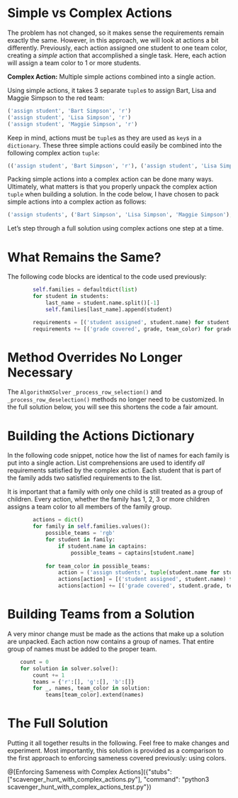 # Simple vs Complex Actions

The problem has not changed, so it makes sense the requirements remain exactly the same. However, in this approach, we will look at actions a bit differently. Previously, each action assigned one student to one team color, creating a _simple_ action that accomplished a single task. Here, each action will assign a team color to 1 or more students.

__Complex Action:__ Multiple simple actions combined into a single action.

Using simple actions, it takes 3 separate `tuple`s to assign Bart, Lisa and Maggie Simpson to the red team:

```python
('assign student', 'Bart Simpson', 'r')
('assign student', 'Lisa Simpson', 'r')
('assign student', 'Maggie Simpson', 'r')
```

Keep in mind, actions must be `tuple`s as they are used as `key`s in a `dictionary`. These three simple actions could easily be combined into the following complex action `tuple`:

```python
(('assign student', 'Bart Simpson', 'r'), ('assign student', 'Lisa Simpson', 'r'), ('assign student', 'Maggie Simpson', 'r'))
```

Packing simple actions into a complex action can be done many ways. Ultimately, what matters is that you properly unpack the complex action `tuple` when building a solution. In the code below, I have chosen to pack simple actions into a complex action as follows:

```python
('assign students', ('Bart Simpson', 'Lisa Simpson', 'Maggie Simpson'), 'r')
```

Let’s step through a full solution using complex actions one step at a time.

# What Remains the Same?

The following code blocks are identical to the code used previously:

```python
        self.families = defaultdict(list)
        for student in students:
            last_name = student.name.split()[-1]
            self.families[last_name].append(student)
```

```python
        requirements = [('student assigned', student.name) for student in students]
        requirements += [('grade covered', grade, team_color) for grade in range(1, 7) for team_color in 'rgb']
```

# Method Overrides No Longer Necessary

The `AlgorithmXSolver` `_process_row_selection()` and `_process_row_deselection()` methods no longer need to be customized. In the full solution below, you will see this shortens the code a fair amount.

# Building the Actions Dictionary

In the following code snippet, notice how the list of names for each family is put into a single action. List comprehensions are used to identify _all_ requirements satisfied by the complex action.  Each student that is part of the family adds two satisfied requirements to the list.

It is important that a family with only one child is still treated as a group of children. Every action, whether the family has 1, 2, 3 or more children assigns a team color to all members of the family group.

```python
        actions = dict()
        for family in self.families.values():
            possible_teams = 'rgb'
            for student in family:
                if student.name in captains:
                    possible_teams = captains[student.name]
                    
            for team_color in possible_teams:
                action = ('assign students', tuple(student.name for student in family), team_color)
                actions[action] = [('student assigned', student.name) for student in family]
                actions[action] += [('grade covered', student.grade, team_color) for student in family]
```

# Building Teams from a Solution

A very minor change must be made as the actions that make up a solution are unpacked. Each action now contains a group of names. That entire group of names must be added to the proper team.

```python
    count = 0
    for solution in solver.solve():
        count += 1
        teams = {'r':[], 'g':[], 'b':[]}
        for _, names, team_color in solution:
            teams[team_color].extend(names)
```

# The Full Solution

Putting it all together results in the following. Feel free to make changes and experiment. Most importantly, this solution is provided as a comparison to the first approach to enforcing sameness covered previously: using colors.

@[Enforcing Sameness with Complex Actions]({"stubs": ["scavenger_hunt_with_complex_actions.py"], "command": "python3 scavenger_hunt_with_complex_actions_test.py"})
